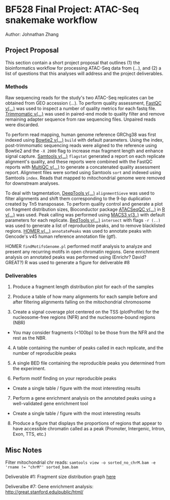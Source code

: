 # BF528 Final Project: ATAC-Seq snakemake workflow
Author: Johnathan Zhang

## Project Proposal
This section contain a short project proposal that outlines 
(1) the bioinformatics workflow for processing ATAC-Seq data from (...), and
(2) a list of questions that this analyses will address and the project deliverables.


### Methods
Raw sequencing reads for the study's two ATAC-Seq replicates can be obtained from GEO accession (...).
To perform quality assessment, [FastQC v(...)]() was used to inspect a number of quality metrics for each fastq file.
[Trimmomatic v(...)]() was used in paired-end mode to quality filter and remove remaining adapter sequence from raw sequencing files.
Unpaired reads were discarded.

To perform read mapping, human genome reference GRChg38 was first indexed using [Bowtie2 v(...)]() `build` with default parameters.
Using the index, post-trimmomatic sequencing reads were aligned to the reference using Bowtie2 and the `-X 2000` flag to increase max fragment length and enhance signal capture.
[Samtools v(...)]() `flagstat` generated a report on each replicate alignment's quality, and these reports were combined with the FastQC reports with [MultiQC v(...)]() to generate a concatenated quality assessment report.
Alignment files were sorted using Samtools `sort` and indexed using Samtools `index`.
Reads that mapped to mitochondrial genome were removed for downstream analyses.

To deal with tagmentation, [DeepTools v(...)]() `alignmentSieve` was used to filter alignments and shift them corresponding to the 9-bp duplication created by Tn5 transposase.
To perform quality control and generate a plot on fragment distribution sizes, Bioconductor package [ATACSeqQC v(...)]() in [R v(...)]() was used.
Peak calling was performed using [MACS3 v(3..)]() with default parameters for each replicate.
[BedTools v(...)]() `intersect` with flags `-r (..)` was used to generate a list of reproducible peaks, and to remove blacklisted regions.
[HOMER v(...)]() `annotatePeaks` was used to annotate peaks with Gencode's v45 human reference annotation file (gtf).

HOMER `findMotifsGenome.pl` performed motif analysis to analyze and present any recurring motifs in open chromatin regions.
Gene enrichment analysis on annotated peaks was performed using (Enrichr? David? GREAT?)
R was used to generate a figure for deliverable #8

### Deliverables
1. Produce a fragment length distribution plot for each of the samples

2. Produce a table of how many alignments for each sample before and after filtering alignments falling on the mitochondrial chromosome

3. Create a signal coverage plot centered on the TSS (plotProfile) for the nucleosome-free regions (NFR) and the nucleosome-bound regions (NBR)

- You may consider fragments (<100bp) to be those from the NFR and the rest as the NBR.
4. A table containing the number of peaks called in each replicate, and the number of reproducible peaks

5. A single BED file containing the reproducible peaks you determined from the experiment.

6. Perform motif finding on your reproducible peaks
- Create a single table / figure with the most interesting results

7. Perform a gene enrichment analysis on the annotated peaks using a well-validated gene enrichment tool
- Create a single table / figure with the most interesting results

8. Produce a figure that displays the proportions of regions that appear to have accessible chromatin called as a peak (Promoter, Intergenic, Intron, Exon, TTS, etc.)


## Misc Notes
Filter mitochondrial chr reads:
`samtools view -o sorted_no_chrM.bam -e 'rname != "chrM"' sorted_bam.bam`

Deliverable #1: Fragment size distribution graph [here](https://bioconductor.org/packages/devel/bioc/vignettes/ATACseqQC/inst/doc/ATACseqQC.html#Fragment_size_distribution)

Deliveralbe #7: Gene enrichment analysis: http://great.stanford.edu/public/html/


